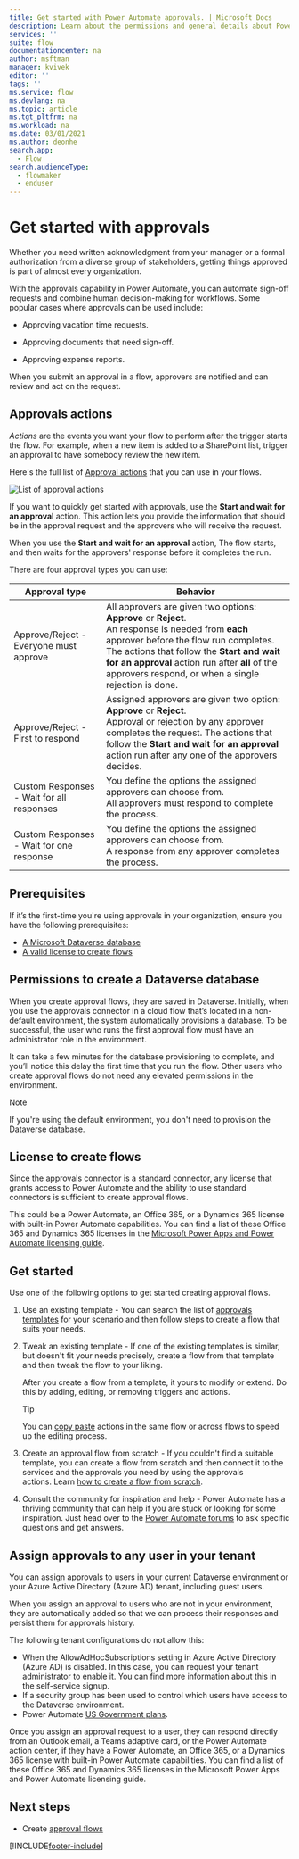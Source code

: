 ```yaml
---
title: Get started with Power Automate approvals. | Microsoft Docs
description: Learn about the permissions and general details about Power Automate approvals.
services: ''
suite: flow
documentationcenter: na
author: msftman
manager: kvivek
editor: ''
tags: ''
ms.service: flow
ms.devlang: na
ms.topic: article
ms.tgt_pltfrm: na
ms.workload: na
ms.date: 03/01/2021
ms.author: deonhe
search.app: 
  - Flow
search.audienceType: 
  - flowmaker
  - enduser
---
```


# Get started with approvals

Whether you need written acknowledgment from your manager or a formal authorization from a diverse group of stakeholders, getting things approved is part of almost every organization. 

With the approvals capability in Power Automate, you can automate sign-off requests and combine human decision-making for workflows. Some popular cases where approvals can be used include:

   - Approving vacation time requests.

   - Approving documents that need sign-off.

   - Approving expense reports.

When you submit an approval in a flow, approvers are notified and can review and act on the request.

## Approvals actions  
  
*Actions* are the events you want your flow to perform after the trigger starts the flow. For example, when a new item is added to a SharePoint list, trigger an approval to have somebody review the new item. 

Here's the full list of [Approval actions](https://docs.microsoft.com/connectors/approvals/#actions) that you can use in your flows.  
  
![List of approval actions](media/list-approval-actions.png)

If you want to quickly get started with approvals, use the **Start and wait for an approval** action. This action lets you provide the information that should be in the approval request and the approvers who will receive the request. 

When you use the **Start and wait for an approval** action, The flow starts, and then waits for the approvers' response before it completes the run.  

There are four approval types you can use:

| **Approval type**                         | **Behavior**                                                                                                                                                                                                                                                                                           |
|-------------------------------------------|--------------------------------------------------------------------------------------------------------------------------------------------------------------------------------------------------------------------------------------------------------------------------------------------------------|
| Approve/Reject - Everyone must approve    | All approvers are given two options: **Approve** or **Reject**. <br> An response is needed from **each** approver before the flow run completes. The actions that follow the **Start and wait for an approval** action run after **all** of the approvers respond, or when a single rejection is done.                                                            
| Approve/Reject - First to respond         | Assigned approvers are given two option: **Approve** or **Reject**. <br> Approval or rejection by any approver completes the request. The actions that follow the **Start and wait for an approval** action run after any one of the approvers decides.       
| Custom Responses - Wait for all responses | You define the options the assigned approvers can choose from. <br>All approvers must respond to complete the process.     
| Custom Responses - Wait for one response  | You define the options the assigned approvers can choose from. <br> A response from any approver completes the process.      

## Prerequisites

If it’s the first-time you're using approvals in your organization, ensure you have the following prerequisites:

   - [A Microsoft Dataverse database](https://docs.microsoft.com/power-automate/get-started-approvals#permissions-to-create-a-common-data-service-database)
   - [A valid license to create flows](https://docs.microsoft.com/power-automate/get-started-approvals#license-to-create-flows)


## Permissions to create a Dataverse database

When you create approval flows, they are saved in Dataverse. Initially, when you use the approvals connector in a cloud flow that’s located in a non-default environment, the system automatically provisions a database. To be successful, the user who runs the first approval flow must have an administrator role in the environment.

It can take a few minutes for the database provisioning to complete, and you’ll notice this delay the first time that you run the flow. Other users who create approval flows do not need any elevated permissions in the environment.

>[!NOTE]
>If you're using the default environment, you don't need to provision the Dataverse database. 

## License to create flows

Since the approvals connector is a standard connector, any license that grants access to Power Automate and the ability to use standard connectors is sufficient to create approval flows.

This could be a Power Automate, an Office 365, or a Dynamics 365 license with built-in Power Automate capabilities. You can find a list of these Office 365 and Dynamics 365 licenses in the [Microsoft Power Apps and Power Automate licensing guide](https://go.microsoft.com/fwlink/?linkid=2085130).


## Get started

Use one of the following options to get started creating approval flows.
  
1. Use an existing template - You can search the list of [approvals templates](https://flow.microsoft.com/search/?category=Approval) for your scenario and then follow steps to create a flow that suits your needs. 

1. Tweak an existing template - If one of the existing templates is similar, but doesn't fit your needs precisely, create a flow from that template and then tweak the flow to your liking. 

   After you create a flow from a template, it yours to modify or extend. Do this by adding, editing, or removing triggers and actions. 
   
   >[!TIP]
   >You can [copy paste](https://flow.microsoft.com/blog/introducing-clipboard-in-flow-designer-and-three-new-user-experience-updates/) actions in the same flow or across flows to speed up the editing process.   

1. Create an approval flow from scratch - If you couldn't find a suitable template, you can create a flow from scratch and then connect it to the services and the approvals you need by using the approvals actions. Learn [how to create a flow from scratch](https://docs.microsoft.com/power-automate/get-started-logic-flow).  

1. Consult the community for inspiration and help - Power Automate has a thriving community that can help if you are stuck or looking for some inspiration. Just head over to the [Power Automate forums](https://powerusers.microsoft.com/t5/Building-Flows/bd-p/BuildingFlows) to ask specific questions and get answers.


## Assign approvals to any user in your tenant

You can assign approvals to users in your current Dataverse environment or your Azure Active Directory (Azure AD) tenant, including guest users. 

When you assign an approval to users who are not in your environment, they are automatically added so that we can process their responses and persist them for approvals history. 

The following tenant configurations do not allow this:

- When the AllowAdHocSubscriptions setting in Azure Active Directory (Azure AD) is disabled. In this case, you can request your tenant administrator to enable it. You can find more information about this in the self-service signup.
- If a security group has been used to control which users have access to the Dataverse environment.
- Power Automate [US Government plans](https://docs.microsoft.com/power-automate/us-govt).


Once you assign an approval request to a user, they can respond directly from an Outlook email, a Teams adaptive card, or the Power Automate action center, if they have a Power Automate, an Office 365, or a Dynamics 365 license with built-in Power Automate capabilities. You can find a list of these Office 365 and Dynamics 365 licenses in the Microsoft Power Apps and Power Automate licensing guide.

## Next steps

- Create [approval flows](modern-approvals.md)






 


[!INCLUDE[footer-include](includes/footer-banner.md)]
